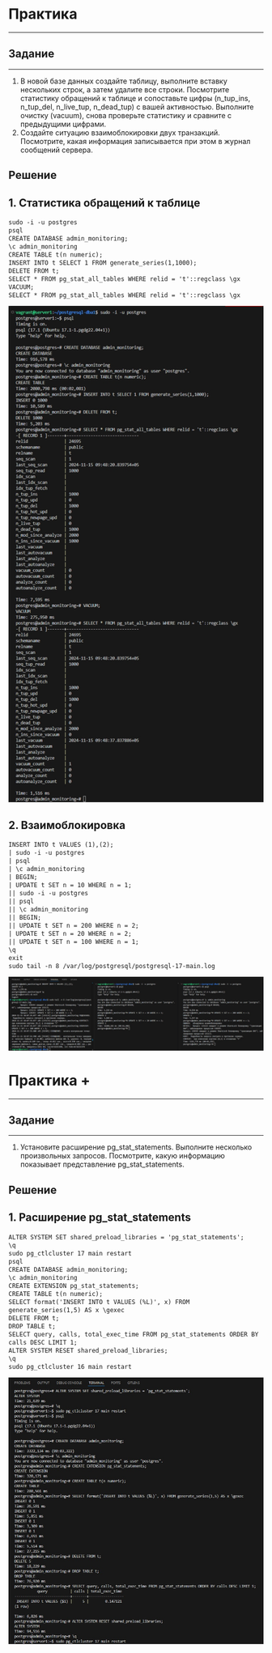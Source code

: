 # Практика

---

## Задание

---

1. В новой базе данных создайте таблицу, выполните вставку
   нескольких строк, а затем удалите все строки.
   Посмотрите статистику обращений к таблице и сопоставьте
   цифры (n_tup_ins, n_tup_del, n_live_tup, n_dead_tup)
   с вашей активностью.
   Выполните очистку (vacuum), снова проверьте статистику
   и сравните с предыдущими цифрами.
2. Создайте ситуацию взаимоблокировки двух транзакций.
   Посмотрите, какая информация записывается при этом
   в журнал сообщений сервера.

## Решение

## 1. Статистика обращений к таблице

```
sudo -i -u postgres
psql
CREATE DATABASE admin_monitoring;
\c admin_monitoring
CREATE TABLE t(n numeric);
INSERT INTO t SELECT 1 FROM generate_series(1,1000);
DELETE FROM t;
SELECT * FROM pg_stat_all_tables WHERE relid = 't'::regclass \gx
VACUUM;
SELECT * FROM pg_stat_all_tables WHERE relid = 't'::regclass \gx
```

![Alt text](https://github.com/wineperm/postgresql-dba1/blob/main/dba1_12_admin_monitoring/Table_Access_Statistics.jpg)

## 2. Взаимоблокировка

```
INSERT INTO t VALUES (1),(2);
| sudo -i -u postgres
| psql
| \c admin_monitoring
| BEGIN;
| UPDATE t SET n = 10 WHERE n = 1;
|| sudo -i -u postgres
|| psql
|| \c admin_monitoring
|| BEGIN;
|| UPDATE t SET n = 200 WHERE n = 2;
| UPDATE t SET n = 20 WHERE n = 2;
|| UPDATE t SET n = 100 WHERE n = 1;
\q
exit
sudo tail -n 8 /var/log/postgresql/postgresql-17-main.log
```

![Alt text](https://github.com/wineperm/postgresql-dba1/blob/main/dba1_12_admin_monitoring/Deadlock.jpg)

# Практика +

---

## Задание

---

1. Установите расширение pg_stat_statements.
   Выполните несколько произвольных запросов.
   Посмотрите, какую информацию показывает представление
   pg_stat_statements.

## Решение

## 1. Расширение pg_stat_statements

```
ALTER SYSTEM SET shared_preload_libraries = 'pg_stat_statements';
\q
sudo pg_ctlcluster 17 main restart
psql
CREATE DATABASE admin_monitoring;
\c admin_monitoring
CREATE EXTENSION pg_stat_statements;
CREATE TABLE t(n numeric);
SELECT format('INSERT INTO t VALUES (%L)', x) FROM generate_series(1,5) AS x \gexec
DELETE FROM t;
DROP TABLE t;
SELECT query, calls, total_exec_time FROM pg_stat_statements ORDER BY calls DESC LIMIT 1;
ALTER SYSTEM RESET shared_preload_libraries;
\q
sudo pg_ctlcluster 16 main restart
```

![Alt text](https://github.com/wineperm/postgresql-dba1/blob/main/dba1_12_admin_monitoring/pg_stat_statements_extension.jpg)
